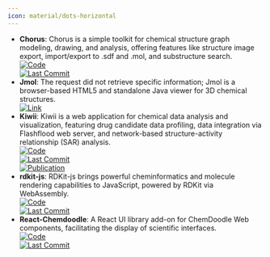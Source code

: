 ```yaml
---
icon: material/dots-horizontal
---
```


- **Chorus**: Chorus is a simple toolkit for chemical structure graph modeling, drawing, and analysis, offering features like structure image export, import/export to .sdf and .mol, and substructure search.  
	[![Code](https://img.shields.io/github/stars/mojaie/chorus?style=for-the-badge&logo=github)](https://github.com/mojaie/chorus)  
	[![Last Commit](https://img.shields.io/github/last-commit/mojaie/chorus?style=for-the-badge&logo=github)](https://github.com/mojaie/chorus)  
- **Jmol**: The request did not retrieve specific information; Jmol is a browser-based HTML5 and standalone Java viewer for 3D chemical structures.  
	[![Link](https://img.shields.io/badge/Link-online-brightgreen?style=for-the-badge&logo=cachet&logoColor=65FF8F)](http://jmol.sourceforge.net/)  
- **Kiwii**: Kiwii is a web application for chemical data analysis and visualization, featuring drug candidate data profiling, data integration via Flashflood web server, and network-based structure-activity relationship (SAR) analysis.  
	[![Code](https://img.shields.io/github/stars/mojaie/kiwiii?style=for-the-badge&logo=github)](https://github.com/mojaie/kiwiii?tab=readme-ov-file)  
	[![Last Commit](https://img.shields.io/github/last-commit/mojaie/kiwiii?style=for-the-badge&logo=github)](https://github.com/mojaie/kiwiii?tab=readme-ov-file)  
	[![Publication](https://img.shields.io/badge/Publication-Citations:61-blue?style=for-the-badge&logo=bookstack)](https://doi.org/10.1007/s10822-014-9760-0)  
- **rdkit-js**: RDKit-js brings powerful cheminformatics and molecule rendering capabilities to JavaScript, powered by RDKit via WebAssembly.  
	[![Code](https://img.shields.io/github/stars/rdkit/rdkit-js?style=for-the-badge&logo=github)](https://github.com/rdkit/rdkit-js)  
	[![Last Commit](https://img.shields.io/github/last-commit/rdkit/rdkit-js?style=for-the-badge&logo=github)](https://github.com/rdkit/rdkit-js)  
- **React-Chemdoodle**: A React UI library add-on for ChemDoodle Web components, facilitating the display of scientific interfaces.  
	[![Code](https://img.shields.io/github/stars/melaniebrgr/react-chemdoodleweb?style=for-the-badge&logo=github)](https://github.com/melaniebrgr/react-chemdoodleweb)  
	[![Last Commit](https://img.shields.io/github/last-commit/melaniebrgr/react-chemdoodleweb?style=for-the-badge&logo=github)](https://github.com/melaniebrgr/react-chemdoodleweb)  
